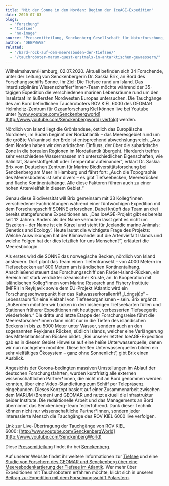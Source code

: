 ```yaml
---
title: "Mit der Sonne in den Norden: Beginn der IceAGE-Expedition"
date: 2020-07-03
blogs: 
  - "forschung"
  - "tiefsee"
  - "no-image"
source: "Pressemitteilung, Senckenberg Gesellschaft für Naturforschung, 02.07.2020"
author: "DEEPWAVE"
related: 
  - "/hard-rock-auf-dem-meeresboden-der-tiefsee/"
  - "/tauchroboter-marum-quest-erstmals-in-antarktischen-gewaessern/"
---
```


Wilhelmshaven/Hamburg, 02.07.2020. Aktuell befinden sich 34 Forschende, unter der Leitung von Senckenbergerin Dr. Saskia Brix, an Bord des Forschungsschiffs Sonne. Ihr Ziel: Die Tiefsee rund um Island. Das interdisziplinäre Wissenschaftler\*innen-Team möchte während der 35-tägigen Expedition die verschiedenen marinen Lebensräume rund um den Inselstaat im äußersten Nordwesten Europas untersuchen. Die Tauchgänge des am Bord befindlichen Tauchroboters ROV KIEL 6000 des GEOMAR Helmholtz-Zentrum für Ozeanforschung Kiel können live bei Youtube unter [www.youtube.com/Senckenbergworld](http://www.youtube.com/Senckenbergworld) verfolgt werden.

Nördlich von Island liegt die Grönlandsee, östlich das Europäische Nordmeer, im Süden beginnt der Nordatlantik – das Meeresgebiet rund um die größte Vulkaninsel der Erde ist entsprechend abwechslungsreich. „Aus dem Norden haben wir den arktischen Einfluss, der über die subarktische Zone in die borealen Regionen im Nordatlantik übergeht. Hierdurch treffen sehr verschiedene Wassermassen mit unterschiedlichen Eigenschaften, wie Salinität, Sauerstoffgehalt oder Temperatur aufeinander“, erklärt Dr. Saskia Brix vom Deutschen Zentrum für Marine Biodiversitätsforschung bei Senckenberg am Meer in Hamburg und fährt fort: „Auch die Topographie des Meeresbodens ist sehr divers – es gibt Tiefseebecken, Meeresrücken und flache Kontinentalhänge. Alle diese Faktoren führen auch zu einer hohen Artenvielfalt in diesem Gebiet.“

Genau diese Biodiversität will Brix gemeinsam mit 33 Kolleg\*innen verschiedener Fachrichtungen während einer fünfwöchigen Expedition mit dem Forschungsschiff SONNE erforschen. Dabei knüpft das Team an drei bereits stattgefundene Expeditionen an. „Das IceAGE-Projekt gibt es bereits seit 12 Jahren. Anders als der Name vermuten lässt geht es nicht um Eiszeiten – der Name ist ein Kürzel und steht für ‚Icelandic marine Animals: Genetics and Ecology’. Heute lautet die wichtigste Frage des Projekts: Welche Auswirkungen hat der Klimawandel auf die Artenvielfalt Islands und welche Folgen hat der dies letztlich für uns Menschen?“, erläutert die Meeresbiologin.

Als erstes wird die SONNE das norwegische Becken, nördlich von Island ansteuern. Dort plant das Team einen Tiefentransekt – von 4000 Metern im Tiefseebecken auf 800 Metern am isländischen Kontinentalhang. Anschließend steuert das Forschungsschiff den Färöer-Island-Rücken, ein Bereich mit stark verdickter ozeanischer Kruste, an. In Kooperation mit isländischen Kolleg\*innen vom Marine Research and Fishery Institute (MFRI) in Reykjavik sowie dem EU-Projekt iAtlantic wird ein Forschungsschwerpunkt hier das Kaltwasserkorallenriff „Lóngsjúp“ – Lebensraum für eine Vielzahl von Tiefseeorganismen – sein. Brix ergänzt: „Außerdem möchten wir Lücken in den bisherigen Tiefseekarten füllen und Stationen früherer Expeditionen mit heutigem, verbesserten Tiefseegerät wiederholen.“ Die dritte und letzte Etappe der Forschungsreise führt die Meeresforscher\*innen dann nicht nur in die Tiefen des isländischen Beckens in bis zu 5000 Meter unter Wasser, sondern auch an den sogenannten Reykjanes Rücken, südlich Islands, welcher eine Verlängerung des Mittelatlantischen Rücken bildet. „Bei unserer letzten IceAGE-Expedition gab es in diesem Gebiet Hinweise auf eine heiße Unterwasserquelle, denen wir nun nachgehen möchten. Diese heißen Unterwasserquellen bilden ein sehr vielfältiges Ökosystem – ganz ohne Sonnenlicht“, gibt Brix einen Ausblick.

Angesichts der Corona-bedingten massiven Umstellungen im Ablauf der deutschen Forschungsfahrten, wurden kurzfristig alle externen wissenschaftlichen Partner\*innen, die nicht mit an Bord genommen werden konnten, über eine Video-Standleitung zum Schiff per Telepräsenz eingebunden. Dieses Konzept basiert auf einer Zusammenarbeit zwischen dem MARUM (Bremen) und GEOMAR und nutzt aktuell die Infrastruktur beider Institute. Die redaktionelle Arbeit und das Managements an Bord übernimmt das Senckenberg-Team federführend. Dank dieser Technik können nicht nur wissenschaftliche Partner\*innen, sondern jeder interessierte Mensch die Tauchgänge des ROV KIEL 6000 live verfolgen.

Link zur Live-Übertragung der Tauchgänge von ROV KIEL 6000: [http://www.youtube.com/SenckenbergWorld](http://www.youtube.com/SenckenbergWorld)

Diese [Pressemitteilung](https://www.senckenberg.de/de/pressemeldungen/mit-der-sonne-in-den-norden/) findet ihr bei [Senckenberg](https://www.senckenberg.de/de/).

Auf unserer Website findet ihr weitere Informationen zur [Tiefsee](https://www.deepwave.org/die-ozeane/die-tiefsee/) und eine [Studie von Forschern des GEOMAR und Senckenberg über eine Meeresbodenkartierung der Tiefsee im Atlantik](https://www.deepwave.org/hard-rock-auf-dem-meeresboden-der-tiefsee/). Wer mehr über Expeditionen mit Tauchrobotern erfahren möchte, klickt sich in unseren [Beitrag zur Expedition mit dem Forschungsschiff Polarstern](https://www.deepwave.org/tauchroboter-marum-quest-erstmals-in-antarktischen-gewaessern/).

